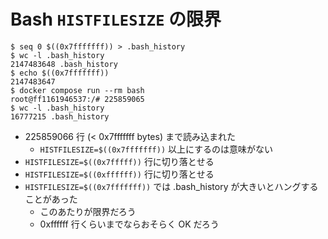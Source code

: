 # Bash `HISTFILESIZE` の限界

```console
$ seq 0 $((0x7fffffff)) > .bash_history
$ wc -l .bash_history
2147483648 .bash_history
$ echo $((0x7fffffff))
2147483647
$ docker compose run --rm bash
root@ff1161946537:/# 225859065
$ wc -l .bash_history
16777215 .bash_history
```

- 225859066 行 (< 0x7fffffff bytes) まで読み込まれた
  - `HISTFILESIZE=$((0x7fffffff))` 以上にするのは意味がない
- `HISTFILESIZE=$((0x7fffff))` 行に切り落とせる
- `HISTFILESIZE=$((0xffffff))` 行に切り落とせる
- `HISTFILESIZE=$((0x7fffffff))` では .bash_history が大きいとハングすることがあった
  - このあたりが限界だろう
  - 0xffffff 行くらいまでならおそらく OK だろう
